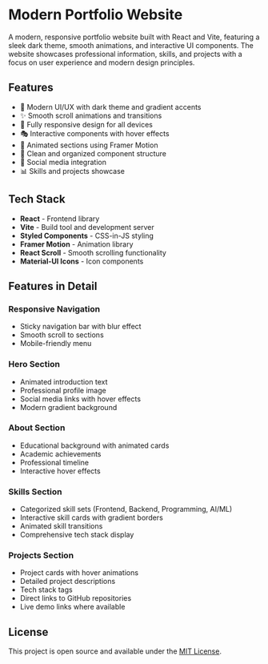 # Modern Portfolio Website

A modern, responsive portfolio website built with React and Vite, featuring a sleek dark theme, smooth animations, and interactive UI components. The website showcases professional information, skills, and projects with a focus on user experience and modern design principles.

## Features

- 🎨 Modern UI/UX with dark theme and gradient accents
- ✨ Smooth scroll animations and transitions
- 📱 Fully responsive design for all devices
- 🎭 Interactive components with hover effects
- 🌟 Animated sections using Framer Motion
- 🎯 Clean and organized component structure
- 🔗 Social media integration
- 📊 Skills and projects showcase

## Tech Stack

- **React** - Frontend library
- **Vite** - Build tool and development server
- **Styled Components** - CSS-in-JS styling
- **Framer Motion** - Animation library
- **React Scroll** - Smooth scrolling functionality
- **Material-UI Icons** - Icon components


## Features in Detail

### Responsive Navigation
- Sticky navigation bar with blur effect
- Smooth scroll to sections
- Mobile-friendly menu

### Hero Section
- Animated introduction text
- Professional profile image
- Social media links with hover effects
- Modern gradient background

### About Section
- Educational background with animated cards
- Academic achievements
- Professional timeline
- Interactive hover effects

### Skills Section
- Categorized skill sets (Frontend, Backend, Programming, AI/ML)
- Interactive skill cards with gradient borders
- Animated skill transitions
- Comprehensive tech stack display

### Projects Section
- Project cards with hover animations
- Detailed project descriptions
- Tech stack tags
- Direct links to GitHub repositories
- Live demo links where available


## License

This project is open source and available under the [MIT License](LICENSE).
